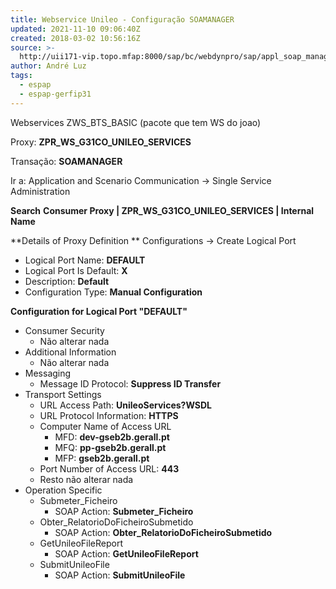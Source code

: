```yaml
---
title: Webservice Unileo - Configuração SOAMANAGER
updated: 2021-11-10 09:06:40Z
created: 2018-03-02 10:56:16Z
source: >-
  http://uii171-vip.topo.mfap:8000/sap/bc/webdynpro/sap/appl_soap_management?sap-language=PT
author: André Luz
tags:
  - espap
  - espap-gerfip31
---
```


Webservices
ZWS_BTS_BASIC (pacote que tem WS do joao)

Proxy: **ZPR_WS_G31CO_UNILEO_SERVICES**

Transação: **SOAMANAGER**

Ir a:
Application and Scenario Communication -> Single Service Administration

**Search**
**Consumer Proxy | ZPR_WS_G31CO_UNILEO_SERVICES | Internal Name**

**Details of Proxy Definition **
Configurations -> Create Logical Port

- Logical Port Name: **DEFAULT**
- Logical Port Is Default: **X**
- Description: **Default**
- Configuration Type: **Manual Configuration**

**Configuration for Logical Port "DEFAULT"**

- Consumer Security
    - Não alterar nada
- Additional Information
    - Não alterar nada
- Messaging
    - Message ID Protocol: **Suppress ID Transfer**
- Transport Settings
    - URL Access Path: **UnileoServices?WSDL**
    - URL Protocol Information: **HTTPS**
    - Computer Name of Access URL
        - MFD: **dev-gseb2b.gerall.pt**
        - MFQ: **pp-gseb2b.gerall.pt**
        - MFP: **gseb2b.gerall.pt**
    - Port Number of Access URL: **443**
    - Resto não alterar nada
- Operation Specific
    - Submeter_Ficheiro
        - SOAP Action: **Submeter_Ficheiro**
    - Obter_RelatorioDoFicheiroSubmetido
        - SOAP Action: **Obter_RelatorioDoFicheiroSubmetido**
    - GetUnileoFileReport
        - SOAP Action: **GetUnileoFileReport**
    - SubmitUnileoFile
        - SOAP Action: **SubmitUnileoFile**